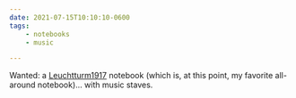 ```yaml
---
date: 2021-07-15T10:10:10-0600
tags:
    - notebooks
    - music

---
```


Wanted: a [Leuchtturm1917](https://www.leuchtturm1917.us) notebook (which is, at this point, my favorite all-around notebook)… with music staves.
